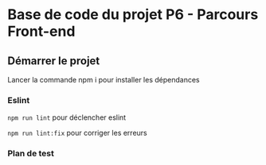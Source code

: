 # Base de code du projet P6 - Parcours Front-end

## Démarrer le projet

Lancer la commande npm i pour installer les dépendances

### Eslint

`npm run lint` pour déclencher eslint

`npm run lint:fix` pour corriger les erreurs

### Plan de test



